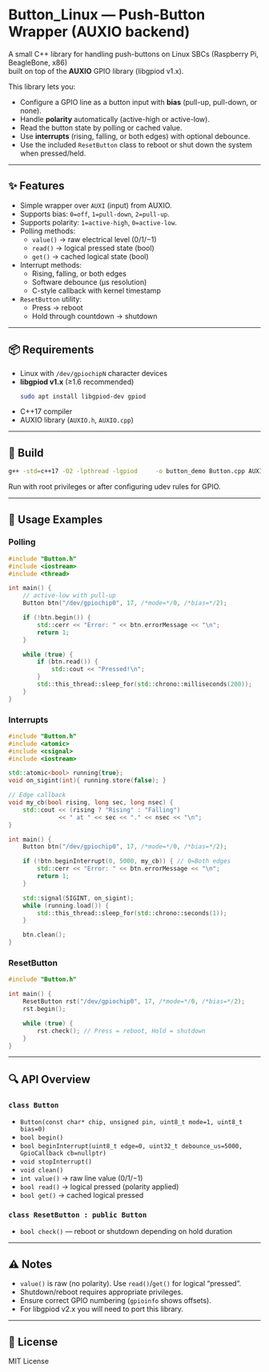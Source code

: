 # Button_Linux — Push-Button Wrapper (AUXIO backend)

A small C++ library for handling push-buttons on Linux SBCs (Raspberry Pi, BeagleBone, x86)  
built on top of the **AUXIO** GPIO library (libgpiod v1.x).

This library lets you:
- Configure a GPIO line as a button input with **bias** (pull-up, pull-down, or none).
- Handle **polarity** automatically (active-high or active-low).
- Read the button state by polling or cached value.
- Use **interrupts** (rising, falling, or both edges) with optional debounce.
- Use the included `ResetButton` class to reboot or shut down the system when pressed/held.

---

## ✨ Features

- Simple wrapper over `AUXI` (input) from AUXIO.
- Supports bias: `0=off`, `1=pull-down`, `2=pull-up`.
- Supports polarity: `1=active-high`, `0=active-low`.
- Polling methods:
  - `value()` → raw electrical level (0/1/−1)
  - `read()` → logical pressed state (bool)
  - `get()`  → cached logical state (bool)
- Interrupt methods:
  - Rising, falling, or both edges
  - Software debounce (µs resolution)
  - C-style callback with kernel timestamp
- `ResetButton` utility:
  - Press → reboot
  - Hold through countdown → shutdown

---

## 📦 Requirements

- Linux with `/dev/gpiochipN` character devices
- **libgpiod v1.x** (≥1.6 recommended)  
  ```bash
  sudo apt install libgpiod-dev gpiod
  ```
- C++17 compiler
- AUXIO library (`AUXIO.h`, `AUXIO.cpp`)

---

## 🔧 Build

```bash
g++ -std=c++17 -O2 -lpthread -lgpiod     -o button_demo Button.cpp AUXIO.cpp button_demo.cpp
```

Run with root privileges or after configuring udev rules for GPIO.

---

## 🚀 Usage Examples

### Polling

```cpp
#include "Button.h"
#include <iostream>
#include <thread>

int main() {
    // active-low with pull-up
    Button btn("/dev/gpiochip0", 17, /*mode=*/0, /*bias=*/2);

    if (!btn.begin()) {
        std::cerr << "Error: " << btn.errorMessage << "\n";
        return 1;
    }

    while (true) {
        if (btn.read()) {
            std::cout << "Pressed!\n";
        }
        std::this_thread::sleep_for(std::chrono::milliseconds(200));
    }
}
```

### Interrupts

```cpp
#include "Button.h"
#include <atomic>
#include <csignal>
#include <iostream>

std::atomic<bool> running{true};
void on_sigint(int){ running.store(false); }

// Edge callback
void my_cb(bool rising, long sec, long nsec) {
    std::cout << (rising ? "Rising" : "Falling")
              << " at " << sec << "." << nsec << "\n";
}

int main() {
    Button btn("/dev/gpiochip0", 17, /*mode=*/0, /*bias=*/2);

    if (!btn.beginInterrupt(0, 5000, my_cb)) { // 0=Both edges
        std::cerr << "Error: " << btn.errorMessage << "\n";
        return 1;
    }

    std::signal(SIGINT, on_sigint);
    while (running.load()) {
        std::this_thread::sleep_for(std::chrono::seconds(1));
    }

    btn.clean();
}
```

### ResetButton

```cpp
#include "Button.h"

int main() {
    ResetButton rst("/dev/gpiochip0", 17, /*mode=*/0, /*bias=*/2);
    rst.begin();

    while (true) {
        rst.check(); // Press = reboot, Hold = shutdown
    }
}
```

---

## 🔍 API Overview

### `class Button`
- `Button(const char* chip, unsigned pin, uint8_t mode=1, uint8_t bias=0)`
- `bool begin()`
- `bool beginInterrupt(uint8_t edge=0, uint32_t debounce_us=5000, GpioCallback cb=nullptr)`
- `void stopInterrupt()`
- `void clean()`
- `int value()` → raw line value (0/1/−1)
- `bool read()` → logical pressed (polarity applied)
- `bool get()` → cached logical pressed

### `class ResetButton : public Button`
- `bool check()` — reboot or shutdown depending on hold duration

---

## ⚠️ Notes

- `value()` is raw (no polarity). Use `read()`/`get()` for logical “pressed”.
- Shutdown/reboot requires appropriate privileges.
- Ensure correct GPIO numbering (`gpioinfo` shows offsets).
- For libgpiod v2.x you will need to port this library.

---

## 📜 License

MIT License

